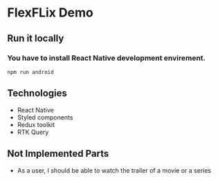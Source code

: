 # FlexFLix Demo
## Run it locally
### You have to install React Native development envirement.
```
npm run android
``` 
## Technologies
* React Native
* Styled components
* Redux toolkit
* RTK Query

## Not Implemented Parts
* As a user, I should be able to watch the trailer of a movie or a series